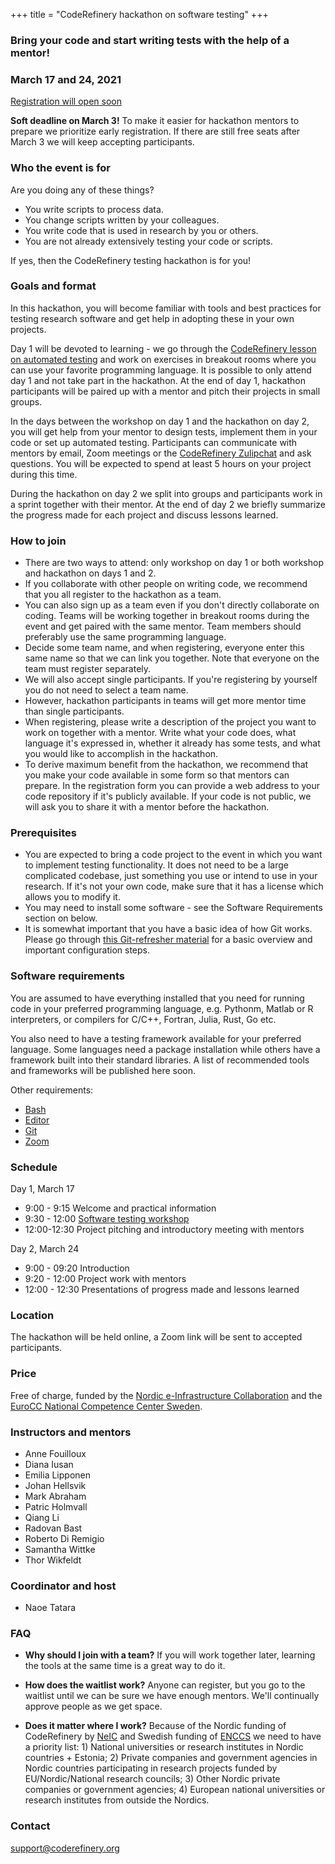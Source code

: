 +++
title = "CodeRefinery hackathon on software testing"
+++

### Bring your code and start writing tests with the help of a mentor!

### March 17 and 24, 2021

<a class="btn btn-info disabled" href="#" data-mode="1" target="_blank">Registration will open soon</a>

**Soft deadline on March 3!** To make it easier for hackathon mentors
to prepare we prioritize early registration. If there are still free seats
after March 3 we will keep accepting participants.

### Who the event is for

Are you doing any of these things?
- You write scripts to process data.
- You change scripts written by your colleagues.
- You write code that is used in research by you or others.
- You are not already extensively testing your code or scripts.

If yes, then the CodeRefinery testing hackathon is for you!



### Goals and format

In this hackathon, you will become familiar with tools and best
practices for testing research software and get help in adopting these in
your own projects.

Day 1 will be devoted to learning - we go through the [CodeRefinery
lesson on automated testing](https://coderefinery.github.io/testing/)
and work on exercises in breakout rooms where you can use your
favorite programming language. It is possible to only attend day 1 and
not take part in the hackathon. At the end of day 1, hackathon
participants will be paired up with a mentor and pitch their
projects in small groups.

In the days between the workshop on day 1 and the hackathon on day 2,
you will get help from your mentor to design tests, implement them in
your code or set up automated testing. Participants can communicate
with mentors by email, Zoom meetings or the [CodeRefinery
Zulipchat](https://coderefinery.github.io/manuals/chat/) and ask
questions.  You will be expected to spend at least 5 hours on your
project during this time.

During the hackathon on day 2 we split into groups and participants
work in a sprint together with their mentor.  At the end of day 2 we
briefly summarize the progress made for each project and discuss
lessons learned.

### How to join

- There are two ways to attend: only workshop on day 1 or both workshop and
  hackathon on days 1 and 2.
- If you collaborate with other people on writing code, we recommend
  that you all register to the hackathon as a team.
- You can also sign up as a team even if you don't directly
  collaborate on coding. Teams will be working together in breakout
  rooms during the event and get paired with the same mentor. Team members
  should preferably use the same programming language.
- Decide some team name, and when registering, everyone enter this
  same name so that we can link you together. Note that everyone on
  the team must register separately.
- We will also accept single participants. If you're registering by
  yourself you do not need to select a team name.
- However, hackathon participants in teams will get more mentor time
  than single participants.
- When registering, please write a description of the project you
  want to work on together with a mentor. Write what your code does,
  what language it's expressed in, whether it already has some tests,
  and what you would like to accomplish in the hackathon.
- To derive maximum benefit from the hackathon, we recommend that you
  make your code available in some form so that mentors can prepare.
  In the registration form you can provide a web address to your code
  repository if it's publicly available. If your code is not public,
  we will ask you to share it with a mentor before the hackathon.



### Prerequisites

- You are expected to bring a code project to the event in which you
  want to implement testing functionality. It does not need to be a
  large complicated codebase, just something you use or intend to use
  in your research. If it's not your own code, make sure that it has a
  license which allows you to modify it.
- You may need to install some software - see the Software
  Requirements section on below.
- It is somewhat important that you have a basic idea of how Git
  works. Please go through [this Git-refresher
  material](https://coderefinery.github.io/git-refresher/) for a basic
  overview and important configuration steps.

### Software requirements

You are assumed to have everything installed that you need for running
code in your preferred programming language, e.g. Pythonm, Matlab or R
interpreters, or compilers for C/C++, Fortran, Julia, Rust, Go etc.

You also need to have a testing framework available for your preferred
language. Some languages need a package installation while others have
a framework built into their standard libraries. A list of recommended
tools and frameworks will be published here soon.

Other requirements:

- [Bash](https://coderefinery.github.io/installation/bash/)
- [Editor](https://coderefinery.github.io/installation/editors/)
- [Git](https://coderefinery.github.io/installation/git/)
- [Zoom](https://coderefinery.github.io/installation/zoom/)


### Schedule

Day 1, March 17
- 9:00 - 9:15
  Welcome and practical information
- 9:30 - 12:00
  [Software testing workshop](https://coderefinery.github.io/testing/)
- 12:00-12:30
  Project pitching and introductory meeting with mentors

Day 2, March 24
- 9:00 - 09:20
  Introduction
- 9:20 - 12:00
  Project work with mentors
- 12:00 - 12:30
  Presentations of progress made and lessons learned


### Location

The hackathon will be held online, a Zoom link will be sent to
accepted participants.


### Price

Free of charge, funded by the [Nordic e-Infrastructure
Collaboration](https://neic.no/) and the [EuroCC National Competence Center Sweden](https://enccs.se/).


    

### Instructors and mentors

- Anne Fouilloux
- Diana Iusan
- Emilia Lipponen
- Johan Hellsvik
- Mark Abraham
- Patric Holmvall
- Qiang Li
- Radovan Bast
- Roberto Di Remigio
- Samantha Wittke
- Thor Wikfeldt


### Coordinator and host

- Naoe Tatara


### FAQ

- **Why should I join with a team?**  If you will work together later,
  learning the tools at the same time is a great way to do it.

- **How does the waitlist work?**  Anyone can register, but you go to
  the waitlist until we can be sure we have enough mentors.  We'll
  continually approve people as we get space.

- **Does it matter where I work?** Because of the Nordic funding of
  CodeRefinery by [NeIC](https://neic.no/) and Swedish funding of
  [ENCCS](https://enccs.se/) we need to have a priority list: 1)
  National universities or research institutes in Nordic countries +
  Estonia; 2) Private companies and government agencies in Nordic
  countries participating in research projects funded by
  EU/Nordic/National research councils; 3) Other Nordic private
  companies or government agencies; 4) European national universities
  or research institutes from outside the Nordics.



### Contact

support@coderefinery.org

